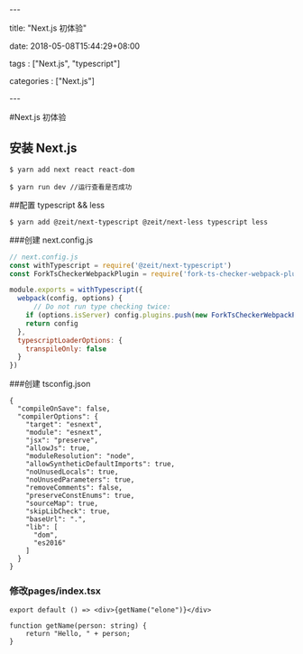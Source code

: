 \---

title: "Next.js 初体验"

date: 2018-05-08T15:44:29+08:00

tags : ["Next.js", "typescript"]

categories : ["Next.js"]

\---



#Next.js 初体验

## 安装 Next.js

```shell
$ yarn add next react react-dom

$ yarn run dev //运行查看是否成功 
```

##配置 typescript && less 

```
$ yarn add @zeit/next-typescript @zeit/next-less typescript less
```

###创建 next.config.js

```javascript
// next.config.js
const withTypescript = require('@zeit/next-typescript')
const ForkTsCheckerWebpackPlugin = require('fork-ts-checker-webpack-plugin')

module.exports = withTypescript({
  webpack(config, options) {
      // Do not run type checking twice:
    if (options.isServer) config.plugins.push(new ForkTsCheckerWebpackPlugin())
    return config
  },
  typescriptLoaderOptions: {
    transpileOnly: false
  }
})
```

###创建 tsconfig.json

```
{
  "compileOnSave": false,
  "compilerOptions": {
    "target": "esnext",
    "module": "esnext",
    "jsx": "preserve",
    "allowJs": true,
    "moduleResolution": "node",
    "allowSyntheticDefaultImports": true,
    "noUnusedLocals": true,
    "noUnusedParameters": true,
    "removeComments": false,
    "preserveConstEnums": true,
    "sourceMap": true,
    "skipLibCheck": true,
    "baseUrl": ".",
    "lib": [
      "dom",
      "es2016"
    ]
  }
}
```

### 修改pages/index.tsx 

```
export default () => <div>{getName("elone")}</div>

function getName(person: string) {
    return "Hello, " + person;
}

```

